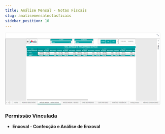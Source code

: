 ```yaml
---
title: Análise Mensal - Notas Fiscais
slug: analisemensalnotasficais
sidebar_position: 10
---
```


![Alt text](image-10.png)





### Permissão Vinculada

- **Enxoval - Confecção e Análise de Enxoval**